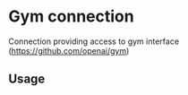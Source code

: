 # Gym connection
Connection providing access to gym interface (https://github.com/openai/gym)

## Usage
